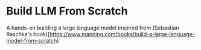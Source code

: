 # Build LLM From Scratch

A hands-on building a large language model inspired from (Sebastian Raschka's book)[https://www.manning.com/books/build-a-large-language-model-from-scratch]
